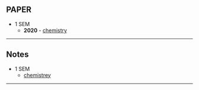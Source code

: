 

## PAPER
- 1 SEM
  - **2020** - [chemistry](https://github.com/himanshudadheech/public-notes/blob/main/RTU-PAPER/1-YEAR/1-SEM/PAPER/btech-1-sem-enggineering-chemistry-18103-jan-2020.pdf)

---
## Notes 

- 1 SEM
  - [chemistrey](https://github.com/himanshudadheech/public-notes/blob/main/RTU-PAPER/1-YEAR/1-SEM/NOTES/chemistrey-notes.pdf)
  
---
